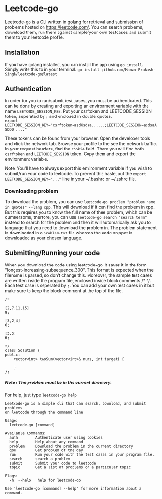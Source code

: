 # Leetcode-go

Leetcode-go is a CLI written in golang for retrieval and submission of problems hosted on https://leetcode.com/. You can search problems, download them, run them against sample/your own testcases and submit them to your leetcode profile.

## Installation 

If you have golang installed, you can install the app using ``go install``. Simply write this to in your terminal.
```go install github.com/Manan-Prakash-Singh/leetcode-go@latest```

## Authentication

In order for you to run/submit test cases, you must be authenticated. This can be done by creating and exporting an environment variable with the name ``LEETCODE_SESSION_KEY``. Put your csrftoken and LEETCODE_SESSION token, seperated by ``;`` and enclosed in double quotes.  
``export LEETCODE_SESSION_KEY="csrftoken=asdXsdsa......;LEETCODE_SESSION=asdsaASDDD....."``

These tokens can be found from your browser. Open the developer tools and click the network tab. Browse your profile to the see the network traffic. In your request headers, find the ``Cookie`` field. There you will find both ``csrftoken`` and ``LEETCODE_SESSION`` token. Copy them and export the environment variable.

Note: You'll have to always export this environment variable if you wish to submit/run your code to leetcode. To prevent this hasle, put the ``export LEETCODE_SESSION_KEY="..."`` line in your ~/.bashrc or ~/.zshrc file.

### Downloading problem 

To download the problem, you can use ``leetcode-go problem "problem name in quotes" --lang cpp``. This will download if 
it can find the problem in cpp. But this requires you to know the full name of thee problem, which can be cumbersome,
therfore, you can use ``leetcode-go search "search term"`` instead to search for the problem and then it will
automatically ask you to language that you need to download the problem in. The problem statement is downloaded in a
``problem.txt`` file whereas the code snippet is downloaded as your chosen language.

## Submitting/Running your code

When you download the code using leetcode-go, it saves it in the form "longest-increasing-subsequence_300". This format is expected when the filename is parsed, so don't change this. Moreover, the sample test cases are written inside the program file, enclosed inside block comments /* */. Each test case is seperated by ``;``. You can add your own test cases in it but make sure to keep the block comment at the top of the file.  
```
/*

[2,7,11,15]
9;

[3,2,4]
6;

[3,3]
6;

*/
class Solution {
public:
    vector<int> twoSum(vector<int>& nums, int target) {
        
    }
};
```
##### Note : The problem must be in the current directory.

For help, just type ``leetcode-go help``
```
Leetcode-go is a simple cli that can search, download, and submit problems
on leetcode through the command line

Usage:
  leetcode-go [command]

Available Commands:
  auth        Authenticate user using cookies
  help        Help about any command
  problem     Download the problem in the current directory
  qod         Get problem of the day
  run         Run your code with the test cases in your program file.
  search      search a problem
  submit      Submit your code to leetcode
  topic       Get a list of problems of a particular topic

Flags:
  -h, --help   help for leetcode-go

Use "leetcode-go [command] --help" for more information about a command.
```
